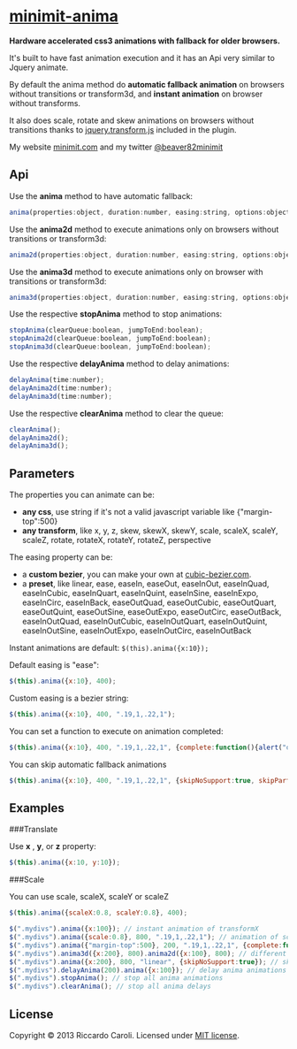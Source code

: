 # [minimit-anima](http://www.minimit.com/projects/code/minimit-anima)

**Hardware accelerated css3 animations with fallback for older browsers.**

It's built to have fast animation execution and it has an Api very similar to Jquery animate.

By default the anima method do **automatic fallback animation** on browsers without transitions or transform3d, and **instant animation** on browser without transforms.

It also does scale, rotate and skew animations on browsers without transitions thanks to <a href="https://github.com/louisremi/jquery.transform.js" target="_blank">jquery.transform.js</a> included in the plugin.

My website [minimit.com](http://www.minimit.com) and my twitter [@beaver82minimit](http://twitter.com/beaver82minimit)

Api
-------

Use the **anima** method to have automatic fallback:

``` javascript
anima(properties:object, duration:number, easing:string, options:object);
```

Use the **anima2d** method to execute animations only on browsers without transitions or transform3d:

``` javascript
anima2d(properties:object, duration:number, easing:string, options:object);
```

Use the **anima3d** method to execute animations only on browser with transitions or transform3d:

``` javascript
anima3d(properties:object, duration:number, easing:string, options:object);
```

Use the respective **stopAnima** method to stop animations:

``` javascript
stopAnima(clearQueue:boolean, jumpToEnd:boolean);
stopAnima2d(clearQueue:boolean, jumpToEnd:boolean);
stopAnima3d(clearQueue:boolean, jumpToEnd:boolean);
```

Use the respective **delayAnima** method to delay animations:

``` javascript
delayAnima(time:number);
delayAnima2d(time:number);
delayAnima3d(time:number);
```

Use the respective **clearAnima** method to clear the queue:

``` javascript
clearAnima();
delayAnima2d();
delayAnima3d();
```

Parameters
-------

The properties you can animate can be:
* **any css**, use string if it's not a valid javascript variable like {"margin-top":500}
* **any transform**, like x, y, z, skew, skewX, skewY, scale, scaleX, scaleY, scaleZ, rotate, rotateX, rotateY, rotateZ, perspective

The easing property can be:
* a **custom bezier**, you can make your own at [cubic-bezier.com](http://cubic-bezier.com).
* a **preset**, like linear, ease, easeIn, easeOut, easeInOut, easeInQuad, easeInCubic, easeInQuart, easeInQuint, easeInSine, easeInExpo, easeInCirc, easeInBack, easeOutQuad, easeOutCubic, easeOutQuart, easeOutQuint, easeOutSine, easeOutExpo, easeOutCirc, easeOutBack, easeInOutQuad, easeInOutCubic, easeInOutQuart, easeInOutQuint, easeInOutSine, easeInOutExpo, easeInOutCirc, easeInOutBack

Instant animations are default: `$(this).anima({x:10});`

Default easing is "ease":

``` javascript
$(this).anima({x:10}, 400);
```

Custom easing is a bezier string:

``` javascript
$(this).anima({x:10}, 400, ".19,1,.22,1");
```

You can set a function to execute on animation completed:

``` javascript
$(this).anima({x:10}, 400, ".19,1,.22,1", {complete:function(){alert("done")}});
```

You can skip automatic fallback animations

``` javascript
$(this).anima({x:10}, 400, ".19,1,.22,1", {skipNoSupport:true, skipPartialSupport:true});
```

Examples
-------

###Translate

Use **x** , **y**, or **z** property:

``` javascript
$(this).anima({x:10, y:10});
```

###Scale

You can use scale, scaleX, scaleY or scaleZ
``` javascript
$(this).anima({scaleX:0.8, scaleY:0.8}, 400);
```

``` javascript
$(".mydivs").anima({x:100}); // instant animation of transformX
$(".mydivs").anima({scale:0.8}, 800, ".19,1,.22,1"); // animation of scale with duration and custom easing
$(".mydivs").anima({"margin-top":500}, 200, ".19,1,.22,1", {complete:function(){$(this).css("display","none");}}); // example with css property animation and complete function
$(".mydivs").anima3d({x:200}, 800).anima2d({x:100}, 800); // different animations based on browser support of transition and transform3d
$(".mydivs").anima({x:200}, 800, "linear", {skipNoSupport:true}); // skip the animation on browser without transform support
$(".mydivs").delayAnima(200).anima({x:100}); // delay anima animations
$(".mydivs").stopAnima(); // stop all anima animations
$(".mydivs").clearAnima(); // stop all anima delays
```

License
-------
Copyright © 2013 Riccardo Caroli. Licensed under [MIT license](http://www.opensource.org/licenses/mit-license.php).

